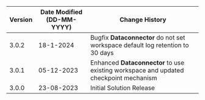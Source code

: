 | **Version** | **Date Modified (DD-MM-YYYY)** | **Change History**                          |
|-------------|--------------------------------|---------------------------------------------|
| 3.0.2       | 18-1-2024                     | Bugfix **Dataconnector** do not set workspace default log retention to 30 days |
| 3.0.1       | 05-12-2023                     | Enhanced **Dataconnector** to use existing workspace and updated checkpoint mechanism |
| 3.0.0       | 23-08-2023                     | Initial Solution Release                    |
